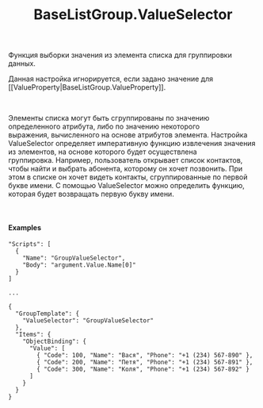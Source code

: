 ﻿---
layout: default
title: BaseListGroup.ValueSelector
position: 0
categories: 
tags: 
---

Функция выборки значения из элемента списка для группировки данных.

Данная настройка игнорируется, если задано значение для [[ValueProperty|BaseListGroup.ValueProperty]].

   

Элементы списка могут быть сгруппированы по значению определенного атрибута, либо по значению некоторого выражения, вычисленного на основе атрибутов элемента. Настройка ValueSelector определяет императивную функцию извлечения значения из элементов, на основе которого будет осуществлена группировка. Например, пользователь открывает список контактов, чтобы найти и выбрать абонента, которому он хочет позвонить. При этом в списке он хочет видеть контакты, сгруппированные по первой букве имени. С помощью ValueSelector можно определить функцию, которая будет возвращать первую букву имени.

   

#### Examples

```
"Scripts": [
  {
    "Name": "GroupValueSelector",
    "Body": "argument.Value.Name[0]"
  }
]
   
...
   
{
  "GroupTemplate": {
    "ValueSelector": "GroupValueSelector"
  },
  "Items": {
    "ObjectBinding": {
      "Value": [
        { "Code": 100, "Name": "Вася", "Phone": "+1 (234) 567-890" },
        { "Code": 200, "Name": "Петя", "Phone": "+1 (234) 567-891" },
        { "Code": 300, "Name": "Коля", "Phone": "+1 (234) 567-892" }
      ]
    }
  }
}
```

 

 


